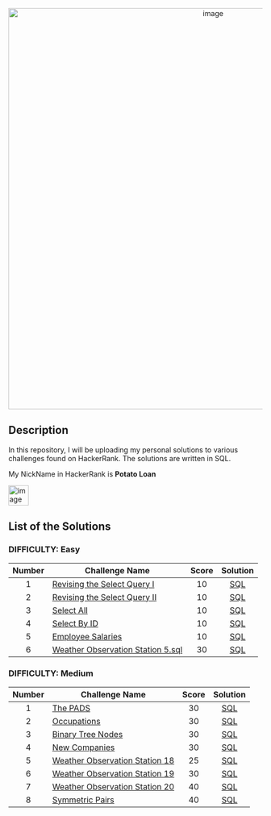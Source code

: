 <p align="center"><img width="796" alt="image" src="https://github.com/AndriiSurname/HackerRank-SQL-Solutions/assets/101402199/296e6f48-23e6-4b5b-a70e-0e8a3d3a095c">


## Description
In this repository, I will be uploading my personal solutions to various challenges found on HackerRank. The solutions are written in SQL.

My NickName in HackerRank is **Potato Loan**

<img width="40" alt="image" src="https://github.com/AndriiSurname/HackerRank-SQL-Solutions/assets/101402199/81cd7a54-ddea-4dec-aa48-55817c716473">


## List of the Solutions

### DIFFICULTY: Easy

| Number | Challenge Name | Score | Solution |
|:------:|------------|:---------:|:---------:|
|1|[Revising the Select Query I](https://www.hackerrank.com/challenges/revising-the-select-query/problem)|10|[SQL](https://github.com/AndriiSurname/HackerRank-SQL-Solutions/blob/48d8ec3346d9c07e79ab21a277a7597da5e27b3c/Easy%20Solutions/Revising%20the%20Select%20Query%20I.sql)|
|2|[Revising the Select Query II](https://www.hackerrank.com/challenges/revising-the-select-query-2/problem)|10|[SQL](https://github.com/AndriiSurname/HackerRank-SQL-Solutions/blob/5687e54e77ff8a407093c504e657826b01225edb/Easy%20Solutions/Revising%20the%20Select%20Query%20II.sql)|
|3|[Select All](https://www.hackerrank.com/challenges/select-all-sql?isFullScreen=true)|10|[SQL](https://github.com/AndriiSurname/HackerRank-SQL-Solutions/blob/378a3106ab146868fecd11659737fe8f178ed8a1/Easy%20Solutions/Select%20All.sql)|
|4|[Select By ID](https://www.hackerrank.com/challenges/select-by-id/problem)|10|[SQL](https://github.com/AndriiSurname/HackerRank-SQL-Solutions/blob/60b640b465380ce1207a5958596b2881c523ad13/Easy%20Solutions/Select%20By%20ID.sql)|
|5|[Employee Salaries](https://www.hackerrank.com/challenges/salary-of-employees/problem?isFullScreen=true)|10|[SQL](https://github.com/AndriiSurname/HackerRank-SQL-Solutions/blame/48d8ec3346d9c07e79ab21a277a7597da5e27b3c/Easy%20Solutions/%20Employee%20Salaries.sql)|
|6|[Weather Observation Station 5.sql](https://www.hackerrank.com/challenges/weather-observation-station-5/problem)|30|[SQL](https://github.com/AndriiSurname/HackerRank-SQL-Solutions/blob/49543ec2acf859b769e80f670bf062bf99e078a6/Easy%20Solutions/Weather%20Observation%20Station%205.sql)|



### DIFFICULTY: Medium

| Number | Challenge Name | Score | Solution |
|:------:|------------|:---------:|:---------:|
|1|[The PADS](https://www.hackerrank.com/challenges/the-pads/problem)|30|[SQL](https://github.com/AndriiSurname/HackerRank-SQL-Solutions/blob/0cde9d79a1a690863aa3d58113a1e364254f12cb/Medium%20Solutions/The%20PADS.sql)|
|2|[Occupations](https://www.hackerrank.com/challenges/occupations?isFullScreen=true)|30|[SQL](https://github.com/AndriiSurname/HackerRank-SQL-Solutions/blob/98a87d1afb592dcef7c407cfb1f36a3fd688b49f/Medium%20Solutions/Occupations.sql)|
|3|[Binary Tree Nodes](https://www.hackerrank.com/challenges/binary-search-tree-1?isFullScreen=true)|30|[SQL](https://github.com/AndriiSurname/HackerRank-SQL-Solutions/blob/f3adec210d0373ef28b2606c68f67705853c63ea/Medium%20Solutions/Binary%20Tree%20Nodes.sql)|
|4|[New Companies](https://www.hackerrank.com/challenges/the-company?isFullScreen=true)|30|[SQL](https://github.com/AndriiSurname/HackerRank-SQL-Solutions/blob/fdf7094329a8a60394d61e811e5e09c1900b07d0/Medium%20Solutions/New%20Companies.sql)|
|5|[Weather Observation Station 18](https://www.hackerrank.com/challenges/weather-observation-station-18?isFullScreen=true)|25|[SQL](https://github.com/AndriiSurname/HackerRank-SQL-Solutions/blob/e7976836759363913017e9e527432a2636bcf0ca/Medium%20Solutions/Weather%20Observation%20Station%2018.sql)|
|6|[Weather Observation Station 19](https://www.hackerrank.com/challenges/weather-observation-station-19?isFullScreen=true)|30|[SQL](https://github.com/AndriiSurname/HackerRank-SQL-Solutions/blob/0ce74f05848e3950315413500f0e4eb762bd9511/Medium%20Solutions/Weather%20Observation%20Station%2019.sql)|
|7|[Weather Observation Station 20](https://www.hackerrank.com/challenges/weather-observation-station-20?isFullScreen=true)|40|[SQL](https://github.com/AndriiSurname/HackerRank-SQL-Solutions/blob/1ef7a6359f78466f25b7f921ea4606330730a6a6/Medium%20Solutions/Weather%20Observation%20Station%2020.sql)|
|8|[Symmetric Pairs](https://www.hackerrank.com/challenges/symmetric-pairs?isFullScreen=true)|40|[SQL](https://github.com/AndriiSurname/HackerRank-SQL-Solutions/blob/78c9c9dc29221e055f27a67b1f6ac06a4268c52b/Medium%20Solutions/Symmetric%20Pairs.sql)|

